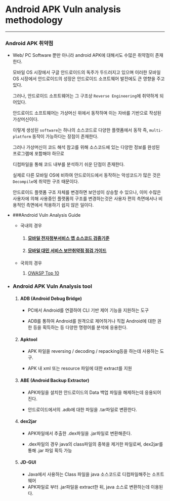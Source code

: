 # Android APK Vuln analysis methodology

---

### Android APK 취약점

- Web/ PC Software 뿐만 아니라 android APK에 대해서도 수많은 취약점이 존재한다.

  모바일 OS 시장에서 구글 안드로이드의 독주가 두드러지고 있으며 이러한 모바일 OS 시장에서 안드로이드의 성장은
  안드로이드 소프트웨어 발전에도 큰 영향을 주고 있다.

  그러나, 안드로이드 소프트웨어는 그 구조상 `Reverse Engineering`에 취약하게 되어있다.

  안드로이드 소프트웨어는 가상머신 위에서 동작하며 이는 자바를 기반으로 작성된 가상머신이다.

  이렇게 생성된 `software`는 하나의 소스코드로 다양한 플랫폼에서 동작 즉, `multi-platform` 동작이 가능하다는 장점이 존재한다.

  그러나 가상머신이 코드 해석 참고를 위해 소스코드에 있는 다양한 정보를 완성된 프로그램에 포함해야 하므로

  디컴파일을 통해 코드 내부를 분석하기 쉬운 단점이 존재한다.

  실제로 다른 모바일 OS에 비하여 안드로이드에서 동작하는 악성코드가 많은 것은 `Decompile`에 취약한 구조 때문이다.

  안드로이드 플랫폼 구조 자체를 변경하면 보안성이 상승할 수 있으나, 이미 수많은 사용자에 의해 사용중인 플랫폼의 구조를 변경하는것은 사용자 편의 측면에서나 비용적인 측면에서 적용하기 쉽지 않은 일이다.



* ###Android Vuln Analysis Guide
  * 국내의 경우

    1. #### [모바일 전자정부서비스 앱 소스코드 검증기준](https://www.kisa.or.kr/public/laws/laws3_View.jsp?cPage=6&mode=view&p_No=259&b_No=259&d_No=60&ST=T&SV=)

    2. #### [모바일 대민 서비스 보안취약점 점검 가이드](https://www.kisa.or.kr/public/laws/laws3_View.jsp?cPage=6&mode=view&p_No=259&b_No=259&d_No=58&ST=T&SV=)

  * 국외의 경우

    1. [OWASP Top 10](https://www.owasp.org/index.php/Mobile_Top_10_2016-Top_10)

  

* ### Android APK Vuln Analysis tool

  1. #### ADB (Android Debug Bridge)

     - PC에서 Android를 연결하여 CLI 기반 제어 기능을 지원하는 도구

     - ADB를 통하여 Android를 원격으로 제어하거나 직접 Android에 대한 권한 등을 획득하는 등 다양한 명령어를 분석에 응용한다.

       

  2. #### Apktool

     * APK 파일을 reversing / decoding / repacking등을 하는데 사용하는 도구.

     * APK 내 xml 또는 resource 파일에 대한 extract를 지원

       

  3. #### ABE (Android Backup Extractor)

     * APK파일을 설치한 안드로이드의 Data 백업 파일을 해제하는데 응용되어진다.

     * 안드로이드에서의 .adb에 대한 파일을 .tar파일로 변환한다.

       

  4. #### dex2jar

     * APK파일에서 추출한 .dex파일을 .jar파일로 변환해준다.

     * .dex파일의 경우 java의 class파일의 중복을 제거한 파일로써, dex2jar를 통해 .jar 파일 획득 가능

       

  5. #### JD-GUI

     * Java에서 사용하는 Class 파일을 java 소스코드로 디컴파일해주는 소프트웨어
     * APK파일로 부터 .jar파일을 extract한 뒤, java 소스로 변환하는데 이용된다.

  